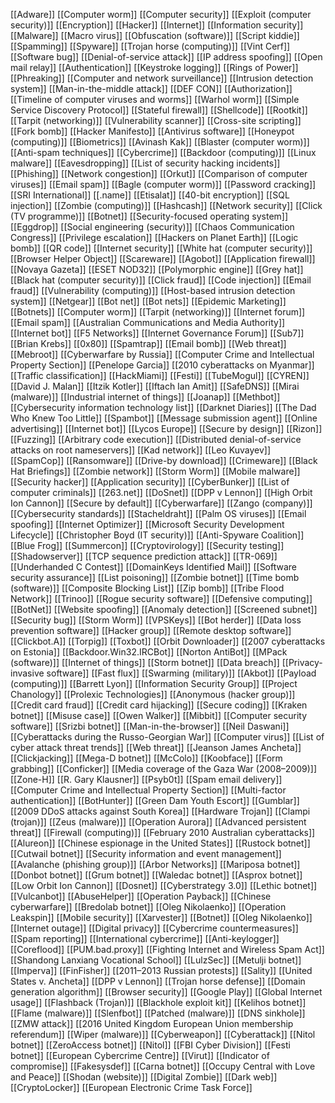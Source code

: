 [[Adware]]
[[Computer worm]]
[[Computer security]]
[[Exploit (computer security)]]
[[Encryption]]
[[Hacker]]
[[Internet]]
[[Information security]]
[[Malware]]
[[Macro virus]]
[[Obfuscation (software)]]
[[Script kiddie]]
[[Spamming]]
[[Spyware]]
[[Trojan horse (computing)]]
[[Vint Cerf]]
[[Software bug]]
[[Denial-of-service attack]]
[[IP address spoofing]]
[[Open mail relay]]
[[Authentication]]
[[Keystroke logging]]
[[Rings of Power]]
[[Phreaking]]
[[Computer and network surveillance]]
[[Intrusion detection system]]
[[Man-in-the-middle attack]]
[[DEF CON]]
[[Authorization]]
[[Timeline of computer viruses and worms]]
[[Warhol worm]]
[[Simple Service Discovery Protocol]]
[[Stateful firewall]]
[[Shellcode]]
[[Rootkit]]
[[Tarpit (networking)]]
[[Vulnerability scanner]]
[[Cross-site scripting]]
[[Fork bomb]]
[[Hacker Manifesto]]
[[Antivirus software]]
[[Honeypot (computing)]]
[[Biometrics]]
[[Avinash Kak]]
[[Blaster (computer worm)]]
[[Anti-spam techniques]]
[[Cybercrime]]
[[Backdoor (computing)]]
[[Linux malware]]
[[Eavesdropping]]
[[List of security hacking incidents]]
[[Phishing]]
[[Network congestion]]
[[Orkut]]
[[Comparison of computer viruses]]
[[Email spam]]
[[Bagle (computer worm)]]
[[Password cracking]]
[[SRI International]]
[[.name]]
[[Etisalat]]
[[40-bit encryption]]
[[SQL injection]]
[[Zombie (computing)]]
[[Hashcash]]
[[Network security]]
[[Click (TV programme)]]
[[Botnet]]
[[Security-focused operating system]]
[[Eggdrop]]
[[Social engineering (security)]]
[[Chaos Communication Congress]]
[[Privilege escalation]]
[[Hackers on Planet Earth]]
[[Logic bomb]]
[[QR code]]
[[Internet security]]
[[White hat (computer security)]]
[[Browser Helper Object]]
[[Scareware]]
[[Agobot]]
[[Application firewall]]
[[Novaya Gazeta]]
[[ESET NOD32]]
[[Polymorphic engine]]
[[Grey hat]]
[[Black hat (computer security)]]
[[Click fraud]]
[[Code injection]]
[[Email fraud]]
[[Vulnerability (computing)]]
[[Host-based intrusion detection system]]
[[Netgear]]
[[Bot net]]
[[Bot nets]]
[[Epidemic Marketing]]
[[Botnets]]
[[Computer worm]]
[[Tarpit (networking)]]
[[Internet forum]]
[[Email spam]]
[[Australian Communications and Media Authority]]
[[Internet bot]]
[[F5 Networks]]
[[Internet Governance Forum]]
[[Sub7]]
[[Brian Krebs]]
[[0x80]]
[[Spamtrap]]
[[Email bomb]]
[[Web threat]]
[[Mebroot]]
[[Cyberwarfare by Russia]]
[[Computer Crime and Intellectual Property Section]]
[[Penelope Garcia]]
[[2010 cyberattacks on Myanmar]]
[[Traffic classification]]
[[HackMiami]]
[[Festi]]
[[TubeMogul]]
[[CYREN]]
[[David J. Malan]]
[[Itzik Kotler]]
[[Iftach Ian Amit]]
[[SafeDNS]]
[[Mirai (malware)]]
[[Industrial internet of things]]
[[Joanap]]
[[Methbot]]
[[Cybersecurity information technology list]]
[[Darknet Diaries]]
[[The Dad Who Knew Too Little]]
[[Spambot]]
[[Message submission agent]]
[[Online advertising]]
[[Internet bot]]
[[Lycos Europe]]
[[Secure by design]]
[[Rizon]]
[[Fuzzing]]
[[Arbitrary code execution]]
[[Distributed denial-of-service attacks on root nameservers]]
[[Kad network]]
[[Leo Kuvayev]]
[[SpamCop]]
[[Ransomware]]
[[Drive-by download]]
[[Crimeware]]
[[Black Hat Briefings]]
[[Zombie network]]
[[Storm Worm]]
[[Mobile malware]]
[[Security hacker]]
[[Application security]]
[[CyberBunker]]
[[List of computer criminals]]
[[263.net]]
[[DoSnet]]
[[DPP v Lennon]]
[[High Orbit Ion Cannon]]
[[Secure by default]]
[[Cyberwarfare]]
[[Zango (company)]]
[[Cybersecurity standards]]
[[Stacheldraht]]
[[Palm OS viruses]]
[[Email spoofing]]
[[Internet Optimizer]]
[[Microsoft Security Development Lifecycle]]
[[Christopher Boyd (IT security)]]
[[Anti-Spyware Coalition]]
[[Blue Frog]]
[[Summercon]]
[[Cryptovirology]]
[[Security testing]]
[[Shadowserver]]
[[TCP sequence prediction attack]]
[[TR-069]]
[[Underhanded C Contest]]
[[DomainKeys Identified Mail]]
[[Software security assurance]]
[[List poisoning]]
[[Zombie botnet]]
[[Time bomb (software)]]
[[Composite Blocking List]]
[[Zip bomb]]
[[Tribe Flood Network]]
[[Trinoo]]
[[Rogue security software]]
[[Defensive computing]]
[[BotNet]]
[[Website spoofing]]
[[Anomaly detection]]
[[Screened subnet]]
[[Security bug]]
[[Storm Worm]]
[[VPSKeys]]
[[Bot herder]]
[[Data loss prevention software]]
[[Hacker group]]
[[Remote desktop software]]
[[Clickbot.A]]
[[Torpig]]
[[Toxbot]]
[[Orbit Downloader]]
[[2007 cyberattacks on Estonia]]
[[Backdoor.Win32.IRCBot]]
[[Norton AntiBot]]
[[MPack (software)]]
[[Internet of things]]
[[Storm botnet]]
[[Data breach]]
[[Privacy-invasive software]]
[[Fast flux]]
[[Swarming (military)]]
[[Akbot]]
[[Payload (computing)]]
[[Barrett Lyon]]
[[Information Security Group]]
[[Project Chanology]]
[[Prolexic Technologies]]
[[Anonymous (hacker group)]]
[[Credit card fraud]]
[[Credit card hijacking]]
[[Secure coding]]
[[Kraken botnet]]
[[Misuse case]]
[[Owen Walker]]
[[Mibbit]]
[[Computer security software]]
[[Srizbi botnet]]
[[Man-in-the-browser]]
[[Neil Daswani]]
[[Cyberattacks during the Russo-Georgian War]]
[[Computer virus]]
[[List of cyber attack threat trends]]
[[Web threat]]
[[Jeanson James Ancheta]]
[[Clickjacking]]
[[Mega-D botnet]]
[[McColo]]
[[Koobface]]
[[Form grabbing]]
[[Conficker]]
[[Media coverage of the Gaza War (2008–2009)]]
[[Zone-H]]
[[R. Gary Klausner]]
[[Psyb0t]]
[[Spam email delivery]]
[[Computer Crime and Intellectual Property Section]]
[[Multi-factor authentication]]
[[BotHunter]]
[[Green Dam Youth Escort]]
[[Gumblar]]
[[2009 DDoS attacks against South Korea]]
[[Hardware Trojan]]
[[Clampi (trojan)]]
[[Zeus (malware)]]
[[Operation Aurora]]
[[Advanced persistent threat]]
[[Firewall (computing)]]
[[February 2010 Australian cyberattacks]]
[[Alureon]]
[[Chinese espionage in the United States]]
[[Rustock botnet]]
[[Cutwail botnet]]
[[Security information and event management]]
[[Avalanche (phishing group)]]
[[Arbor Networks]]
[[Mariposa botnet]]
[[Donbot botnet]]
[[Grum botnet]]
[[Waledac botnet]]
[[Asprox botnet]]
[[Low Orbit Ion Cannon]]
[[Dosnet]]
[[Cyberstrategy 3.0]]
[[Lethic botnet]]
[[Vulcanbot]]
[[AbuseHelper]]
[[Operation Payback]]
[[Chinese cyberwarfare]]
[[Bredolab botnet]]
[[Oleg Nikolaenko]]
[[Operation Leakspin]]
[[Mobile security]]
[[Xarvester]]
[[Botnet]]
[[Oleg Nikolaenko]]
[[Internet outage]]
[[Digital privacy]]
[[Cybercrime countermeasures]]
[[Spam reporting]]
[[International cybercrime]]
[[Anti-keylogger]]
[[Coreflood]]
[[PUM.bad.proxy]]
[[Fighting Internet and Wireless Spam Act]]
[[Shandong Lanxiang Vocational School]]
[[LulzSec]]
[[Metulji botnet]]
[[Imperva]]
[[FinFisher]]
[[2011–2013 Russian protests]]
[[Sality]]
[[United States v. Ancheta]]
[[DPP v Lennon]]
[[Trojan horse defense]]
[[Domain generation algorithm]]
[[Browser security]]
[[Google Play]]
[[Global Internet usage]]
[[Flashback (Trojan)]]
[[Blackhole exploit kit]]
[[Kelihos botnet]]
[[Flame (malware)]]
[[Slenfbot]]
[[Patched (malware)]]
[[DNS sinkhole]]
[[ZMW attack]]
[[2016 United Kingdom European Union membership referendum]]
[[Wiper (malware)]]
[[Cyberweapon]]
[[Cyberattack]]
[[Nitol botnet]]
[[ZeroAccess botnet]]
[[Nitol]]
[[FBI Cyber Division]]
[[Festi botnet]]
[[European Cybercrime Centre]]
[[Virut]]
[[Indicator of compromise]]
[[Fakesysdef]]
[[Carna botnet]]
[[Occupy Central with Love and Peace]]
[[Shodan (website)]]
[[Digital Zombie]]
[[Dark web]]
[[CryptoLocker]]
[[European Electronic Crime Task Force]]
